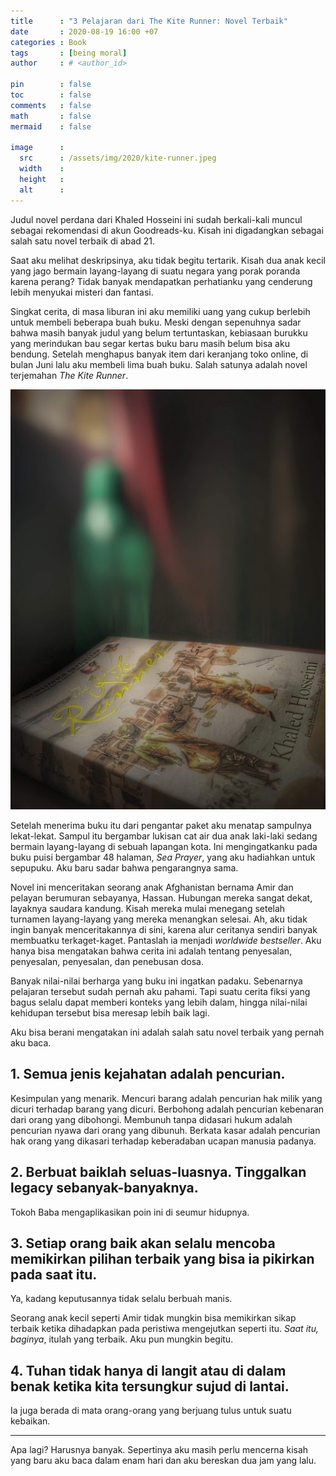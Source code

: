 ```yaml
---
title      : "3 Pelajaran dari The Kite Runner: Novel Terbaik"
date       : 2020-08-19 16:00 +07
categories : Book
tags       : [being moral]
author     : # <author_id>

pin        : false
toc        : false
comments   : false
math       : false
mermaid    : false

image      :
  src      : /assets/img/2020/kite-runner.jpeg
  width    : 
  height   : 
  alt      : 
---
```


Judul novel perdana dari Khaled Hosseini ini sudah berkali-kali muncul sebagai rekomendasi di akun Goodreads-ku. Kisah ini digadangkan sebagai salah satu novel terbaik di abad 21.

Saat aku melihat deskripsinya, aku tidak begitu tertarik. Kisah dua anak kecil yang jago bermain layang-layang di suatu negara yang porak poranda karena perang? Tidak banyak mendapatkan perhatianku yang cenderung lebih menyukai misteri dan fantasi.

Singkat cerita, di masa liburan ini aku memiliki uang yang cukup berlebih untuk membeli beberapa buah buku. Meski dengan sepenuhnya sadar bahwa masih banyak judul yang belum tertuntaskan, kebiasaan burukku yang merindukan bau segar kertas buku baru masih belum bisa aku bendung. Setelah menghapus banyak item dari keranjang toko online, di bulan Juni lalu aku membeli lima buah buku. Salah satunya adalah novel terjemahan _The Kite Runner_.

![Buku The Kite Runner](/assets/img/2020/the-kite-runner.jpeg)

Setelah menerima buku itu dari pengantar paket aku menatap sampulnya lekat-lekat. Sampul itu bergambar lukisan cat air dua anak laki-laki sedang bermain layang-layang di sebuah lapangan kota. Ini mengingatkanku pada buku puisi bergambar 48 halaman, _Sea Prayer_, yang aku hadiahkan untuk sepupuku. Aku baru sadar bahwa pengarangnya sama.

Novel ini menceritakan seorang anak Afghanistan bernama Amir dan pelayan berumuran sebayanya, Hassan. Hubungan mereka sangat dekat, layaknya saudara kandung. Kisah mereka mulai menegang setelah turnamen layang-layang yang mereka menangkan selesai. Ah, aku tidak ingin banyak menceritakannya di sini, karena alur ceritanya sendiri banyak membuatku terkaget-kaget. Pantaslah ia menjadi _worldwide bestseller_. Aku hanya bisa mengatakan bahwa cerita ini adalah tentang penyesalan, penyesalan, penyesalan, dan penebusan dosa.

Banyak nilai-nilai berharga yang buku ini ingatkan padaku. Sebenarnya pelajaran tersebut sudah pernah aku pahami. Tapi suatu cerita fiksi yang bagus selalu dapat memberi konteks yang lebih dalam, hingga nilai-nilai kehidupan tersebut bisa meresap lebih baik lagi.

Aku bisa berani mengatakan ini adalah salah satu novel terbaik yang pernah aku baca.

## 1. Semua jenis kejahatan adalah pencurian.

Kesimpulan yang menarik. Mencuri barang adalah pencurian hak milik yang dicuri terhadap barang yang dicuri. Berbohong adalah pencurian kebenaran dari orang yang dibohongi. Membunuh tanpa didasari hukum adalah pencurian nyawa dari orang yang dibunuh. Berkata kasar adalah pencurian hak orang yang dikasari terhadap keberadaban ucapan manusia padanya.

## 2. Berbuat baiklah seluas-luasnya. Tinggalkan legacy sebanyak-banyaknya.

Tokoh Baba mengaplikasikan poin ini di seumur hidupnya.

## 3. Setiap orang baik akan selalu mencoba memikirkan pilihan terbaik yang bisa ia pikirkan pada saat itu.

Ya, kadang keputusannya tidak selalu berbuah manis.

Seorang anak kecil seperti Amir tidak mungkin bisa memikirkan sikap terbaik ketika dihadapkan pada peristiwa mengejutkan seperti itu. _Saat itu, baginya_, itulah yang terbaik. Aku pun mungkin begitu.

## 4. Tuhan tidak hanya di langit atau di dalam benak ketika kita tersungkur sujud di lantai.

Ia juga berada di mata orang-orang yang berjuang tulus untuk suatu kebaikan.

---

Apa lagi? Harusnya banyak. Sepertinya aku masih perlu mencerna kisah yang baru aku baca dalam enam hari dan aku bereskan dua jam yang lalu.